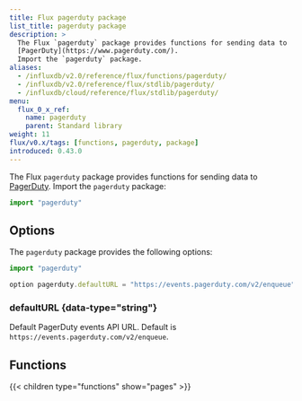 ```yaml
---
title: Flux pagerduty package
list_title: pagerduty package
description: >
  The Flux `pagerduty` package provides functions for sending data to
  [PagerDuty](https://www.pagerduty.com/).
  Import the `pagerduty` package.
aliases:
  - /influxdb/v2.0/reference/flux/functions/pagerduty/
  - /influxdb/v2.0/reference/flux/stdlib/pagerduty/
  - /influxdb/cloud/reference/flux/stdlib/pagerduty/
menu:
  flux_0_x_ref:
    name: pagerduty
    parent: Standard library
weight: 11
flux/v0.x/tags: [functions, pagerduty, package]
introduced: 0.43.0
---
```


The Flux `pagerduty` package provides functions for sending data to
[PagerDuty](https://www.pagerduty.com/).
Import the `pagerduty` package:

```js
import "pagerduty"
```

## Options
The `pagerduty` package provides the following options:

```js
import "pagerduty"

option pagerduty.defaultURL = "https://events.pagerduty.com/v2/enqueue"
```

### defaultURL {data-type="string"}
Default PagerDuty events API URL.
Default is `https://events.pagerduty.com/v2/enqueue`.

## Functions
{{< children type="functions" show="pages" >}}
